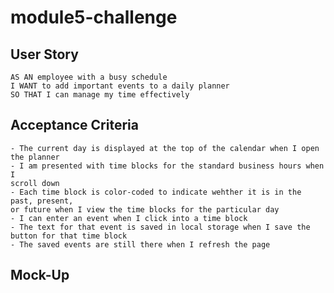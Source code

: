 # module5-challenge

## User Story
    AS AN employee with a busy schedule
    I WANT to add important events to a daily planner
    SO THAT I can manage my time effectively

## Acceptance Criteria
    - The current day is displayed at the top of the calendar when I open the planner
    - I am presented with time blocks for the standard business hours when I 
    scroll down
    - Each time block is color-coded to indicate wehther it is in the past, present,
    or future when I view the time blocks for the particular day
    - I can enter an event when I click into a time block
    - The text for that event is saved in local storage when I save the button for that time block
    - The saved events are still there when I refresh the page
    
## Mock-Up
